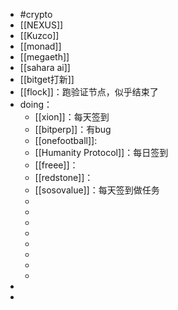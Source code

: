 - #crypto
- [[NEXUS]]
- [[Kuzco]]
- [[monad]]
- [[megaeth]]
- [[sahara ai]]
- [[bitget打新]]
- [[flock]]：跑验证节点，似乎结束了
- doing：
	- [[xion]]：每天签到
	- [[bitperp]]：有bug
	- [[onefootball]]:
	- [[Humanity Protocol]]：每日签到
	- [[freee]]：
	- [[redstone]]：
	- [[sosovalue]]：每天签到做任务
	-
	-
	-
	-
	-
	-
	-
	-
-
-